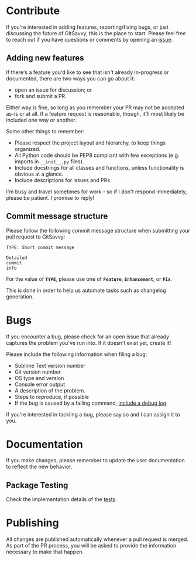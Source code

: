 # Contribute

If you're interested in adding features, reporting/fixing bugs, or just discussing the future of GitSavvy, this is the place to start.  Please feel free to reach out if you have questions or comments by opening an [issue](https://github.com/divmain/GitSavvy/issues).


## Adding new features

If there's a feature you'd like to see that isn't already in-progress or documented, there are two ways you can go about it:

- open an issue for discussion; or
- fork and submit a PR.

Either way is fine, so long as you remember your PR may not be accepted as-is or at all.  If a feature request is reasonable, though, it'll most likely be included one way or another.

Some other things to remember:

- Please respect the project layout and hierarchy, to keep things organized.
- All Python code should be PEP8 compliant with few exceptions (e.g. imports in `__init__.py` files).
- Include docstrings for all classes and functions, unless functionality is obvious at a glance.
- Include descriptions for issues and PRs.

I'm busy and travel sometimes for work - so if I don't respond immediately, please be patient.  I promise to reply!

## Commit message structure

Please follow the following commit message structure when submitting your pull request to GitSavvy:

    TYPE: Short commit message

    Detailed
    commit
    info

For the value of **`TYPE`**, please use one of **`Feature`**, **`Enhancement`**, or **`Fix`**.

This is done in order to help us automate tasks such as changelog generation.


# Bugs

If you encounter a bug, please check for an open issue that already captures the problem you've run into.  If it doesn't exist yet, create it!

Please include the following information when filing a bug:

- Sublime Text version number
- Git version number
- OS type and version
- Console error output
- A description of the problem.
- Steps to reproduce, if possible
- If the bug is caused by a failing command, [include a debug log](docs/debug.md#providing-a-debug-log).

If you're interested in tackling a bug, please say so and I can assign it to you.


# Documentation

If you make changes, please remember to update the user documentation to reflect the new behavior.


## Package Testing

Check the implementation details of the [tests](docs/testing.md).

# Publishing

All changes are published automatically whenever a pull request is merged.  As part of the PR process, you will be asked to provide the information necessary to make that happen.
